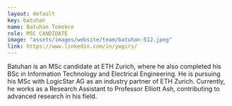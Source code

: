 ```yaml
---
layout: default
key: batuhan
name: Batuhan Tomekce
role: MSC CANDIDATE
image: "assets/images/website/team/batuhan-512.jpeg"
link: https://www.linkedin.com/in/ywgirs/
---
```


Batuhan is an MSc candidate at ETH Zurich, where he also completed his BSc in Information Technology and Electrical Engineering. He is pursuing his MSc with LogicStar AG as an industry partner of ETH Zurich. Currently, he works as a Research Assistant to Professor Elliott Ash, contributing to advanced research in his field.
    